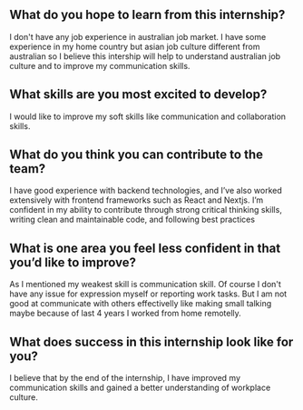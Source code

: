 ## What do you hope to learn from this internship?
I don't have any job experience in australian job market. I have some experience in my home country but asian job culture different from australian so I believe this intership will help to understand australian job culture and to improve my communication skills. 
## What skills are you most excited to develop?
I would like to improve my soft skills like communication and collaboration skills. 
## What do you think you can contribute to the team?
I have good experience with backend technologies, and I’ve also worked extensively with frontend frameworks such as React and Nextjs. I’m confident in my ability to contribute through strong critical thinking skills, writing clean and maintainable code, and following best practices
## What is one area you feel less confident in that you’d like to improve?
As I mentioned my weakest skill is communication skill. Of course I don't have any issue for expression myself or reporting work tasks. But I am not good at communicate with others effectivelly like making small talking maybe because of last 4 years I worked from home remotelly. 
## What does success in this internship look like for you?
I believe that by the end of the internship, I have improved my communication skills and gained a better understanding of workplace culture.